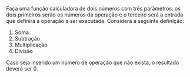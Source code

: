 Faça uma função calculadora de dois números com três parâmetros: os dois primeiros serão os números da operação e o terceiro será a entrada que definirá a operação a ser executada. Considera a seguinte definição:
1. Soma
2. Subtração
3. Multiplicação
4. Divisão

Caso seja inserido um número de operação que não exista, o resultado deverá ser 0.
